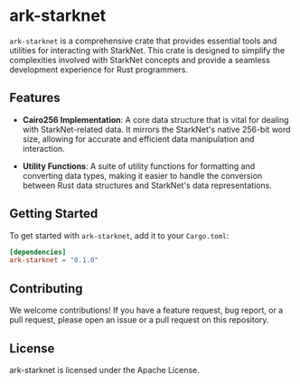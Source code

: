 # ark-starknet

`ark-starknet` is a comprehensive crate that provides essential tools and utilities for interacting with StarkNet. This crate is designed to simplify the complexities involved with StarkNet concepts and provide a seamless development experience for Rust programmers.

## Features

- **Cairo256 Implementation**: A core data structure that is vital for dealing with StarkNet-related data. It mirrors the StarkNet's native 256-bit word size, allowing for accurate and efficient data manipulation and interaction.

- **Utility Functions**: A suite of utility functions for formatting and converting data types, making it easier to handle the conversion between Rust data structures and StarkNet's data representations.

## Getting Started

To get started with `ark-starknet`, add it to your `Cargo.toml`:

```toml
[dependencies]
ark-starknet = "0.1.0"
```

## Contributing

We welcome contributions! If you have a feature request, bug report, or a pull request, please open an issue or a pull request on this repository.

## License

ark-starknet is licensed under the Apache License.
